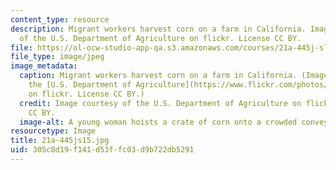 ```yaml
---
content_type: resource
description: Migrant workers harvest corn on a farm in California. Image courtesy
  of the U.S. Department of Agriculture on flickr. License CC BY.
file: https://ol-ocw-studio-app-qa.s3.amazonaws.com/courses/21a-445j-slavery-and-human-trafficking-in-the-21st-century-spring-2015/305c8d19f141d53ffc03d9b722db5291_21a-445js15.jpg
file_type: image/jpeg
image_metadata:
  caption: Migrant workers harvest corn on a farm in California. (Image courtesy of
    the [U.S. Department of Agriculture](https://www.flickr.com/photos/usdagov/9622528306/in/photolist-fEiYqs-bD3QnG-bD3P6C-fE2m1c-bD3Pyh-bD3PH9-fEiW31-2vHvPF-fEiVR7-fE2kjn-fEiVUC-fE2mUe-iYrqbE-9nVQS4-9nVQQp-rknh4t-fEiXTL-fJqMk4-fJqM9g-h8dcmN-gV6jMh-bzBDV7-4GWPNz-fJqMhT-iH1Se8-gWAaz3-gV6eLy-4wUGJm-fE2oji-fJqMcP-9K1Amj-h939HM-46uZse-iYnuh2-gWmNZw-h8dJZ9-9qjDjG-7V1PRy-5mVd3r-9rk31o-7XM1G2-gV6REB-gWA9vu-gWqpUY-gWxkN6-gV6EUw-gWzUJv-gV6wmP-gWyUqE-gV6KTt)
    on flickr. License CC BY.)
  credit: Image courtesy of the U.S. Department of Agriculture on flickr. License
    CC BY.
  image-alt: A young woman hoists a crate of corn onto a crowded conveyor belt.
resourcetype: Image
title: 21a-445js15.jpg
uid: 305c8d19-f141-d53f-fc03-d9b722db5291
---
```

